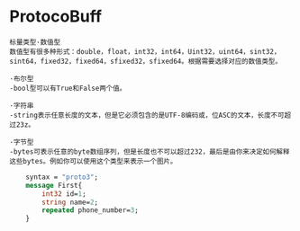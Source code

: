 # ProtocoBuff

    标量类型·数值型
    数值型有很多种形式：double，float，int32，int64，Uint32，uint64，sint32，sint64，fixed32，fixed64，sfixed32，sfixed64。根据需要选择对应的数值类型。
  
    ·布尔型
    -bool型可以有True和False两个值。

    ·字符串
    -string表示任意长度的文本，但是它必须包含的是UTF-8编码或，位ASC的文本，长度不可超过23z。

    ·字节型
    -bytes可表示任意的byte数组序列，但是长度也不可以超过232，最后是由你来决定如何解释这些bytes。例如你可以使用这个类型来表示一个图片。

~~~ protobuf
    syntax = "proto3";
    message First{
        int32 id=1;
        string name=2;
        repeated phone_number=3;
    }
~~~